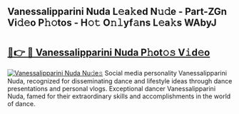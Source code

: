 ## Vanessalipparini Nuda L𝚎a𝚔ed N𝚞𝚍e - Part-ZGn Vi𝚍𝚎o P𝚑𝚘tos - H𝚘𝚝 O𝚗𝚕yf𝚊ns L𝚎a𝚔s WAbyJ

# <h2><a href="http://kfewen.oniu.top/?m=Vanessalipparini+Nuda">🔗👉 🔴 Vanessalipparini Nuda P𝚑ot𝚘𝚜 V𝚒d𝚎o</a></h2>

[![Vanessalipparini Nuda Nu𝚍e𝚜](https://i.imgur.com/0qMVB7G.gif)](http://kfewen.oniu.top/?m=Vanessalipparini+Nuda)
Social media personality Vanessalipparini Nuda, recognized for disseminating dance and lifestyle ideas through dance presentations and personal vlogs. Exceptional dancer Vanessalipparini Nuda, famed for their extraordinary skills and accomplishments in the world of dance.  
